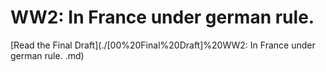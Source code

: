 # WW2: In France under german rule. 

[Read the Final Draft](./[00%20Final%20Draft]%20WW2: In France under german rule. .md)

